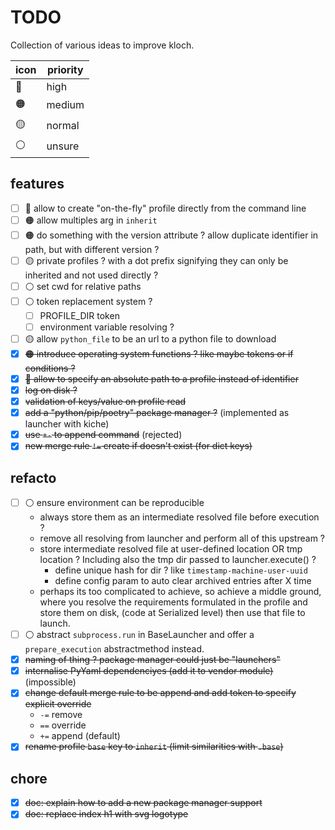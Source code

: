 # TODO

Collection of various ideas to improve kloch.

| icon  | priority |
|-------|----------|
| 🔴    | high     |
| 🟠    | medium   |
| 🟡    | normal   |
| ⚪     | unsure   |


## features

- [ ] 🔴 allow to create "on-the-fly" profile directly from the command line
- [ ] 🟠 allow multiples arg in `inherit`
- [ ] 🟠 do something with the version attribute ? allow duplicate identifier in path, but with different version ?
- [ ] 🟡 private profiles ? with a dot prefix signifying they can only be inherited and not used directly ?
- [ ] ⚪ set cwd for relative paths
- [ ] ⚪ token replacement system ?
  - [ ] PROFILE_DIR token
  - [ ] environment variable resolving ?
- [ ] 🟡 allow `python_file` to be an url to a python file to download
- [x] ~~🟠 introduce operating system functions ? like maybe tokens or if conditions ?~~
- [x] ~~🔴 allow to specify an absolute path to a profile instead of identifier~~
- [x] ~~log on disk ?~~
- [x] ~~validation of keys/value on profile read~~
- [x] ~~add a "python/pip/poetry" package manager ?~~ (implemented as launcher with kiche)
- [x] ~~use `+-` to append command~~ (rejected)
- [x] ~~new merge rule `!=` create if doesn't exist (for dict keys)~~

## refacto

- [ ] ⚪ ensure environment can be reproducible
  - always store them as an intermediate resolved file before execution ?
  - remove all resolving from launcher and perform all of this upstream ?
  - store intermediate resolved file at user-defined location OR tmp location ?
    Including also the tmp dir passed to launcher.execute() ?
    - define unique hash for dir ? like `timestamp-machine-user-uuid`
    - define config param to auto clear archived entries after X time
  - perhaps its too complicated to achieve, so achieve a middle ground, where
    you resolve the requirements formulated in the profile and store them on disk,
    (code at Serialized level) then use that file to launch.
- [ ] ⚪ abstract `subprocess.run` in BaseLauncher and offer a `prepare_execution`
  abstractmethod instead.
- [x] ~~naming of thing ? package manager could just be "launchers"~~
- [x] ~~internalise PyYaml dependenciyes (add it to vendor module)~~ (impossible) 
- [x] ~~change default merge rule to be append and add token to specify explicit override~~
  - `-=` remove
  - `==` override
  - `+=` append (default)
- [x] ~~rename profile `base` key to `inherit` (limit similarities with `.base`)~~

## chore

- [x] ~~doc: explain how to add a new package manager support~~
- [x] ~~doc: replace index h1 with svg logotype~~
